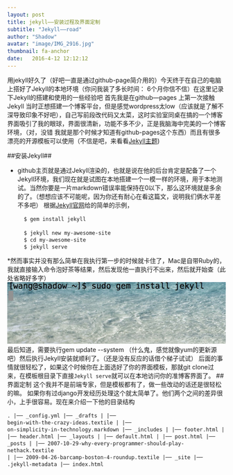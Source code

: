 ```yaml
---
layout: post
title: jekyll——安装过程及界面定制
subtitle: "Jekyll——road"
author: "Shadow"
avatar: "image/IMG_2916.jpg"
thumbnail: fa-anchor
date:   2016-4-12 12:12:12
---
```



用jekyll好久了（好吧一直是通过github-page简介用的）今天终于在自己的电脑上搭好了Jekyll的本地环境（你问我装了多长时间： 6个月你信不信）在这里记录下Jekyll的搭建和使用的一些经验吧
首先我是在github—pages 上第一次接触Jekyll 
当时正想搭建一个博客平台，但是感觉wordpress太low（应该就是了解不深导致印象不好吧），自己写前段改代码又太菜，这时实验室同桌在搞的一个博客界面吸引了我的眼球，界面很清新，功能不多不少，正是我脑海中完美的一个博客环境，（对，没错 我就是那个时候才知道有github-pages这个东西）而且有很多漂亮的开源模板可以使用（不信是吧，来看看[Jekyll主题](http://jekyllthemes.org/))

##安装Jekyll##

* github主页就是通过Jekyll渲染的，也就是说在他的后台肯定是配备了一个Jekyll环境，我们现在就是试图在本地搭建一个一模一样的环境，用于本地测试。当然你要是一片markdown错误率能保持在0以下，那么这环境就是多余的了。（想想应该不可能呢，因为你还有耐心在看这篇文，说明我们俩水平差不多吧）
	根据[Jekyll官网](https://jekyllrb.com/)给的简单的示例，
    <pre><code>  $ gem install jekyll</br>
    $ jekyll new my-awesome-site
    $ cd my-awesome-site
    $ jekyll serve</code></pre>
*然而事实并没有那么简单在我执行第一步的时候就卡住了，Mac是自带Ruby的，我就直接输入命令泡好茶等结果，然后发现他一直执行不出来，然后就开始查（此处省略好多字）
![no_response](/image/gem_no_response.png)
最后知道，需要执行gem update --system （什么鬼，感觉就像yum的更新源吧）然后执行Jekyll安装就顺利了。（还是没有反应的话借个梯子试试）
后面的事情就很轻松了，如果这个时候你在上面选好了你的界面模板，那就git clone过来，在模板根目录下直接`Jekyll serve`就可以在本地访问你的准博客界面了。
##界面定制
这个我并不是前端专家，但是模板都有了，做一些改动的话还是很轻松的嘛。
如果你有过django开发经历处理这个就太简单了。他们两个之间的差异很小，上手很容易。现在来介绍一下他的目录结构
    <pre><code calss="nohighlight">.
    |── _config.yml
	|── _drafts
    |   |── begin-with-the-crazy-ideas.textile
	|   |── on-simplicity-in-technology.markdown
	|── _includes
	|   |── footer.html
	|   |── header.html
	|── _layouts
	|   |── default.html
	|   |── post.html
	|── _posts
	|   |── 2007-10-29-why-every-programmer-should-play-nethack.textile
	|   |── 2009-04-26-barcamp-boston-4-roundup.textile
	|── _site
	|── .jekyll-metadata
	|── index.html
</code></pre>
